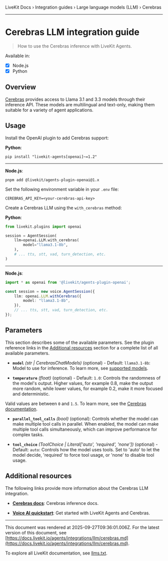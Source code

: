 LiveKit Docs › Integration guides › Large language models (LLM) › Cerebras

---

# Cerebras LLM integration guide

> How to use the Cerebras inference with LiveKit Agents.

Available in:
- [x] Node.js
- [x] Python

## Overview

[Cerebras](https://www.cerebras.net/) provides access to Llama 3.1 and 3.3 models through their inference API. These models are multilingual and text-only, making them suitable for a variety of agent applications.

## Usage

Install the OpenAI plugin to add Cerebras support:

**Python**:

```shell
pip install "livekit-agents[openai]~=1.2"

```

---

**Node.js**:

```shell
pnpm add @livekit/agents-plugin-openai@1.x

```

Set the following environment variable in your `.env` file:

```shell
CEREBRAS_API_KEY=<your-cerebras-api-key>

```

Create a Cerebras LLM using the `with_cerebras` method:

**Python**:

```python
from livekit.plugins import openai

session = AgentSession(
    llm=openai.LLM.with_cerebras(
        model="llama3.1-8b",
    ),
    # ... tts, stt, vad, turn_detection, etc.
)

```

---

**Node.js**:

```typescript
import * as openai from '@livekit/agents-plugin-openai';

const session = new voice.AgentSession({
    llm: openai.LLM.withCerebras({
        model: "llama3.1-8b",
    }),
    // ... tts, stt, vad, turn_detection, etc.
});

```

## Parameters

This section describes some of the available parameters. See the plugin reference links in the [Additional resources](#additional-resources) section for a complete list of all available parameters.

- **`model`** _(str | CerebrasChatModels)_ (optional) - Default: `llama3.1-8b`: Model to use for inference. To learn more, see [supported models](https://inference-docs.cerebras.ai/api-reference/chat-completions#param-model).

- **`temperature`** _(float)_ (optional) - Default: `1.0`: Controls the randomness of the model's output. Higher values, for example 0.8, make the output more random, while lower values, for example 0.2, make it more focused and deterministic.

Valid values are between `0` and `1.5`. To learn more, see the [Cerebras documentation](https://inference-docs.cerebras.ai/api-reference/chat-completions#param-temperature).

- **`parallel_tool_calls`** _(bool)_ (optional): Controls whether the model can make multiple tool calls in parallel. When enabled, the model can make multiple tool calls simultaneously, which can improve performance for complex tasks.

- **`tool_choice`** _(ToolChoice | Literal['auto', 'required', 'none'])_ (optional) - Default: `auto`: Controls how the model uses tools. Set to 'auto' to let the model decide, 'required' to force tool usage, or 'none' to disable tool usage.

## Additional resources

The following links provide more information about the Cerebras LLM integration.

- **[Cerebras docs](https://inference-docs.cerebras.ai/)**: Cerebras inference docs.

- **[Voice AI quickstart](https://docs.livekit.io/agents/start/voice-ai.md)**: Get started with LiveKit Agents and Cerebras.

---

This document was rendered at 2025-09-27T09:36:01.006Z.
For the latest version of this document, see [https://docs.livekit.io/agents/integrations/llm/cerebras.md](https://docs.livekit.io/agents/integrations/llm/cerebras.md).

To explore all LiveKit documentation, see [llms.txt](https://docs.livekit.io/llms.txt).